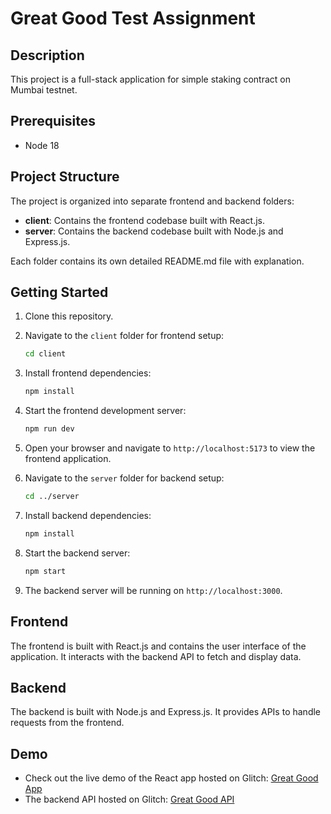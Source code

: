 # Great Good Test Assignment

## Description

This project is a full-stack application for simple staking contract on Mumbai testnet.

## Prerequisites

-   Node 18

## Project Structure

The project is organized into separate frontend and backend folders:

-   **client**: Contains the frontend codebase built with React.js.
-   **server**: Contains the backend codebase built with Node.js and Express.js.

Each folder contains its own detailed README.md file with explanation.

## Getting Started

1. Clone this repository.
2. Navigate to the `client` folder for frontend setup:
    ```bash
    cd client
    ```
3. Install frontend dependencies:
    ```bash
    npm install
    ```
4. Start the frontend development server:
    ```bash
    npm run dev
    ```
5. Open your browser and navigate to `http://localhost:5173` to view the frontend application.

6. Navigate to the `server` folder for backend setup:
    ```bash
    cd ../server
    ```
7. Install backend dependencies:
    ```bash
    npm install
    ```
8. Start the backend server:
    ```bash
    npm start
    ```
9. The backend server will be running on `http://localhost:3000`.

## Frontend

The frontend is built with React.js and contains the user interface of the application. It interacts with the backend API to fetch and display data.

## Backend

The backend is built with Node.js and Express.js. It provides APIs to handle requests from the frontend.

## Demo

-   Check out the live demo of the React app hosted on Glitch: [Great Good App](https://great-good-app.glitch.me/)
-   The backend API hosted on Glitch: [Great Good API](https://great-good-api.glitch.me/)
